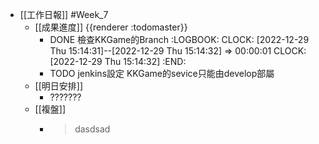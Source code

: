 - [[工作日報]] #Week_7
	- [[成果進度]] {{renderer :todomaster}}
		- DONE 檢查KKGame的Branch
		  :LOGBOOK:
		  CLOCK: [2022-12-29 Thu 15:14:31]--[2022-12-29 Thu 15:14:32] =>  00:00:01
		  CLOCK: [2022-12-29 Thu 15:14:32]
		  :END:
		- TODO  jenkins設定 KKGame的sevice只能由develop部屬
	- [[明日安排]]
		- ???????
	- [[複盤]]
		- > dasdsad